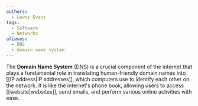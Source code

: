 ```yaml
---
authors: 
  - Lewis Evans
tags:
  - Software
  - Networks
aliases:
  - DNS
  - domain name system
---
```

The **Domain Name System** (DNS) is a crucial component of the internet that plays a fundamental role in translating human-friendly domain names into [[IP address|IP addresses]], which computers use to identify each other on the network. It is like the internet's phone book, allowing users to access [[website|websites]], send emails, and perform various online activities with ease.

